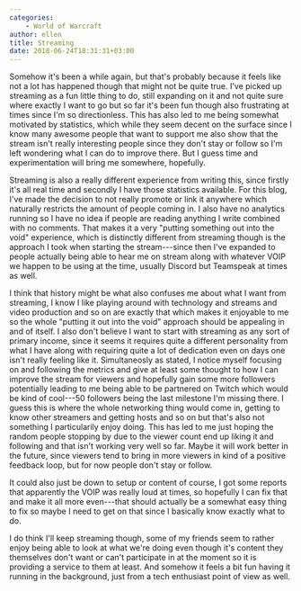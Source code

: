 ```yaml
---
categories:
    - World of Warcraft
author: ellen
title: Streaming
date: 2018-06-24T18:31:31+03:00
---
```

Somehow it's been a while again, but that's probably because it feels like not a lot has happened though that might not be quite true. I've picked up streaming as a fun little thing to do, still expanding on it and not quite sure where exactly I want to go but so far it's been fun though also frustrating at times since I'm so directionless. This has also led to me being somewhat motivated by statistics, which while they seem decent on the surface since I know many awesome people that want to support me also show that the stream isn't really interesting people since they don't stay or follow so I'm left wondering what I can do to improve there. But I guess time and experimentation will bring me somewhere, hopefully.

Streaming is also a really different experience from writing this, since firstly it's all real time and secondly I have those statistics available. For this blog, I've made the decision to not really promote or link it anywhere which naturally restricts the amount of people coming in. I also have no analytics running so I have no idea if people are reading anything I write combined with no comments. That makes it a very "putting something out into the void" experience, which is distinctly different from streaming though is the approach I took when starting the stream---since then I've expanded to people actually being able to hear me on stream along with whatever VOIP we happen to be using at the time, usually Discord but Teamspeak at times as well.

I think that history might be what also confuses me about what I want from streaming, I know I like playing around with technology and streams and video production and so on are exactly that which makes it enjoyable to me so the whole "putting it out into the void" approach should be appealing in and of itself. I also don't believe I want to start with streaming as any sort of primary income, since it seems it requires quite a different personality from what I have along with requiring quite a lot of dedication even on days one isn't really feeling like it. Simultaneosly as stated, I notice myself focusing on and following the metrics and give at least some thought to how I can improve the stream for viewers and hopefully gain some more followers potentially leading to me being able to be partnered on Twitch which would be kind of cool---50 followers being the last milestone I'm missing there. I guess this is where the whole networking thing would come in, getting to know other streamers and getting hosts and so on but that's also not something I particularily enjoy doing. This has led to me just hoping the random people stopping by due to the viewer count end up liking it and following and that isn't working very well so far. Maybe it will work better in the future, since viewers tend to bring in more viewers in kind of a positive feedback loop, but for now people don't stay or follow.

It could also just be down to setup or content of course, I got some reports that apparently the VOIP was really loud at times, so hopefully I can fix that and make it all more even---that should actually be a somewhat easy thing to fix so maybe I need to get on that since I basically know exactly what to do.

I do think I'll keep streaming though, some of my friends seem to rather enjoy being able to look at what we're doing even though it's content they themselves don't want or can't participate in at the moment so it is providing a service to them at least. And somehow it feels a bit fun having it running in the background, just from a tech enthusiast point of view as well.